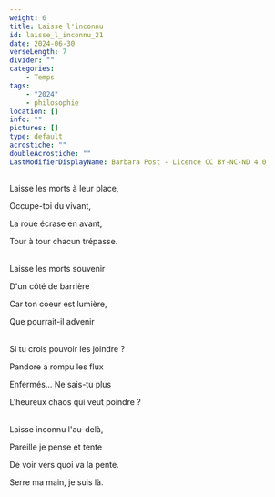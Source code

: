 ```yaml
---
weight: 6
title: Laisse l'inconnu
id: laisse_l_inconnu_21
date: 2024-06-30
verseLength: 7
divider: ""
categories:
    - Temps
tags:
    - "2024"
    - philosophie
location: []
info: ""
pictures: []
type: default
acrostiche: ""
doubleAcrostiche: ""
LastModifierDisplayName: Barbara Post - Licence CC BY-NC-ND 4.0
---
```

Laisse les morts à leur place,

Occupe-toi du vivant,

La roue écrase en avant,

Tour à tour chacun trépasse.

 \
Laisse les morts souvenir

D'un côté de barrière

Car ton coeur est lumière,

Que pourrait-il advenir

 \
Si tu crois pouvoir les joindre ?

Pandore a rompu les flux

Enfermés... Ne sais-tu plus

L'heureux chaos qui veut poindre ?

 \
Laisse inconnu l'au-delà,

Pareille je pense et tente

De voir vers quoi va la pente.

Serre ma main, je suis là.
